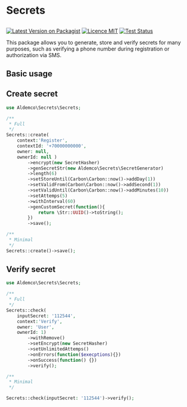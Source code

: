 # Secrets
## 
[![Latest Version on Packagist](https://img.shields.io/packagist/v/aldemco/laravel-query-builder.svg?style=flat-square)](https://packagist.org/packages/aldemco/secrets)
[![Licence MIT](https://img.shields.io/github/license/aldemco/secrets)](https://github.com/aldemco/secrets/blob/main/LICENSE.md)
[![Test Status](https://img.shields.io/github/workflow/status/aldemco/secrets/run-tests?label=tests)](https://github.com/aldemco/secrets/actions/workflows/run-tests.yml)

This package allows you to generate, store and verify secrets for many purposes, such as verifying a phone number during registration or authorization via SMS.

## Basic usage

## Create secret
```php
use Aldemco\Secrets\Secrets;

/**
 * Full
 */
Secrets::create(
    context:'Register',
    contextId: '+70000000000',
    owner: null,
    ownerId: null )
        ->encrypt(new SecretHasher)
        ->genSecretStr(new Aldemco\Secrets\SecretGenerator)
        ->length(6)
        ->setStoreUntil(Carbon\Carbon::now()->addDay(1))
        ->setValidFrom(Carbon\Carbon::now()->addSecond(1))
        ->setValidUntil(Carbon\Carbon::now()->addMinutes(10))
        ->setAttemps(5)
        ->withInterval(60)
        ->genCustomSecret(function(){
            return \Str::UUID()->toString();
        })
        ->save();

/**
 * Minimal
 */
Secrets::create()->save();

```

## Verify secret
```php
use Aldemco\Secrets\Secrets;

/**
 * Full
 */
Secrets::check(
    inputSecret: '112544',
    context:'Verify',
    owner: 'User',
    ownerId: 1)
        ->withRemove()
        ->setEncrypt(new SecretHasher)
        ->setUnlimitedAttemps()
        ->onErrors(function($execptions){})
        ->onSuccess(function() {})
        ->verify();

/**
 * Minimal
 */

Secrets::check(inputSecret: '112544')->verify();


```